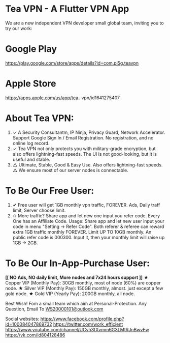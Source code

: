 # Tea VPN - A Flutter VPN App

We are a new independent VPN developer small global team, inviting you to try our work:

# Google Play

https://play.google.com/store/apps/details?id=com.pi5g.teavpn

# Apple Store

https://apps.apple.com/us/app/tea- vpn/id1641275407


# About Tea VPN:
1. ✓ A Security Consultantm, IP Ninja, Privacy Guard, Network Accelerator. Support Google Sign In / Email Registration. No registration, and no online log record.
1. ✓ Tea VPN not only protects you with military-grade encryption, but also offers lightning-fast speeds.  The UI is not good-looking, but it is useful and stable. 
1. △ Ultimate, Stable, Good & Easy Use. Also offers lightning-fast speeds. △ We ensure most of our server nodes is connectable. 

# To Be Our Free User: 
1. ✔ Free user will get 1GB monthly vpn traffic, FOREVER. Ads, Daily traff limit, Server choose limit. 
1. ✩ More traffic? Share app and let new one input you refer code. Every One has an Affiliate Code. Usage: Share app and let new user input your code in menu "Setting -> Refer Code". Both referer & referee can reward extra 1GB traffic monthly FOREVER. Limit UP TO 10GB monthly. An public refer code is 000300. Input it, then your monthly limit will raise up 1GB -> 2GB. 

# To Be Our In-App-Purchase User: 
**[[ NO Ads, NO daily limit, More nodes and 7x24 hours support ]]**
★ Copper VIP (Monthly Pay): 30GB monthly,  most of node (60%) are copper node. 
★ Silver VIP (Monthly Pay): 150GB monthly, almost. just except a few gold node. 
★ Gold VIP   (Yearly  Pay): 200GB monthly, all node. 

Best Wish! Fom a small team which aim at Personal-Protection. Any Question, Email To WS20000101@outlook.com

Social websites:
https://www.facebook.com/profile.php?id=100084047869732
https://twitter.com/work_efficient
https://www.youtube.com/channel/UCvh3fXvmm6G3LMtRJnBwvFw
https://vk.com/id804128486
